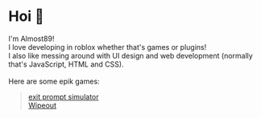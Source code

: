 # Hoi 👋
I'm Almost89!
<br/>
I love developing in roblox whether that's games or plugins!<br/>
I also like messing around with UI design and web development (normally that's JavaScript, HTML and CSS).<br/>
<br/>
Here are some epik games:
> <a href="https://www.roblox.com/games/10877886306/eps" type="_blank">exit prompt simulator<a/><br/>
> <a href="https://www.roblox.com/games/8452582545/wo" type="_blank">Wipeout<a/>
